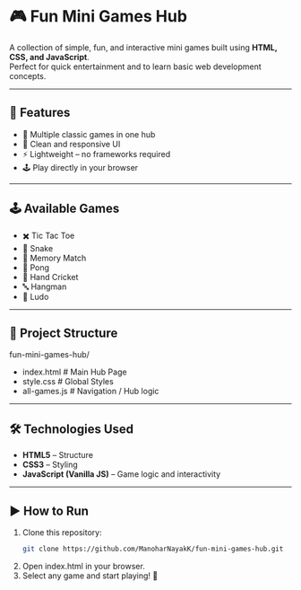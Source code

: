 # 🎮 Fun Mini Games Hub  

A collection of simple, fun, and interactive mini games built using **HTML, CSS, and JavaScript**.  
Perfect for quick entertainment and to learn basic web development concepts.  

---

## 🚀 Features
- 🎲 Multiple classic games in one hub
- 🎨 Clean and responsive UI
- ⚡ Lightweight – no frameworks required
- 🕹️ Play directly in your browser

---

## 🕹️ Available Games
- ✖️ Tic Tac Toe  
- 🐍 Snake  
- 🧠 Memory Match  
- 🏓 Pong  
- 🏏 Hand Cricket  
- 🔤 Hangman  
- 🎲 Ludo  

---

## 📂 Project Structure
fun-mini-games-hub/
- index.html # Main Hub Page
- style.css # Global Styles
- all-games.js # Navigation / Hub logic


---

## 🛠️ Technologies Used
- **HTML5** – Structure  
- **CSS3** – Styling  
- **JavaScript (Vanilla JS)** – Game logic and interactivity  

---

## ▶️ How to Run
1. Clone this repository:
   ```bash
   git clone https://github.com/ManoharNayakK/fun-mini-games-hub.git
2. Open index.html in your browser.
3. Select any game and start playing! 🎉
